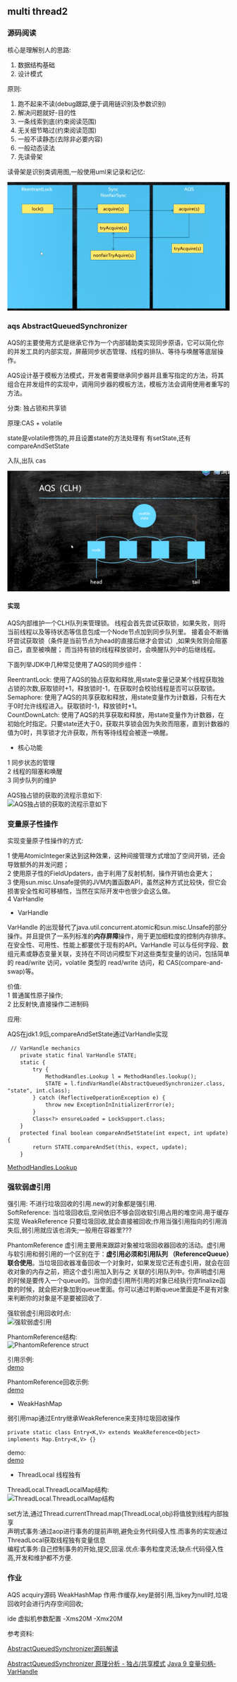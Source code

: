 ## multi thread2

### 源码阅读

核心是理解别人的思路:    
1. 数据结构基础    
2. 设计模式    

原则:    
1. 跑不起来不读(debug跟踪,便于调用链识别及参数识别)
2. 解决问题就好-目的性
3. 一条线索到底(约束阅读范围)
4. 无关细节略过(约束阅读范围)
5. 一般不读静态(去除非必要内容)
6. 一般动态读法
7. 先读骨架

读骨架是识别类调用图,一般使用uml来记录和记忆:

![uml图](snapshot/uml.png)


### aqs AbstractQueuedSynchronizer

AQS的主要使用方式是继承它作为一个内部辅助类实现同步原语，它可以简化你的并发工具的内部实现，屏蔽同步状态管理、线程的排队、等待与唤醒等底层操作。

AQS设计基于模板方法模式，开发者需要继承同步器并且重写指定的方法，将其组合在并发组件的实现中，调用同步器的模板方法，模板方法会调用使用者重写的方法。

分类: 独占锁和共享锁

原理:CAS + volatile

state是volatile修饰的,并且设置state的方法处理有
有setState,还有compareAndSetState

入队,出队 cas

![分段锁](snapshot/aqs.png)

#### 实现

AQS内部维护一个CLH队列来管理锁。
线程会首先尝试获取锁，如果失败，则将当前线程以及等待状态等信息包成一个Node节点加到同步队列里。
接着会不断循环尝试获取锁（条件是当前节点为head的直接后继才会尝试）,如果失败则会阻塞自己，直至被唤醒；
而当持有锁的线程释放锁时，会唤醒队列中的后继线程。

下面列举JDK中几种常见使用了AQS的同步组件：

ReentrantLock: 使用了AQS的独占获取和释放,用state变量记录某个线程获取独占锁的次数,获取锁时+1，释放锁时-1，在获取时会校验线程是否可以获取锁。    
Semaphore: 使用了AQS的共享获取和释放，用state变量作为计数器，只有在大于0时允许线程进入。获取锁时-1，释放锁时+1。    
CountDownLatch: 使用了AQS的共享获取和释放，用state变量作为计数器，在初始化时指定。只要state还大于0，获取共享锁会因为失败而阻塞，直到计数器的值为0时，共享锁才允许获取，所有等待线程会被逐一唤醒。

- 核心功能

1 同步状态的管理    
2 线程的阻塞和唤醒    
3 同步队列的维护    

AQS独占锁的获取的流程示意如下:    
![AQS独占锁的获取的流程示意如下](https://images2015.cnblogs.com/blog/584724/201706/584724-20170612211300368-774544064.png)

### 变量原子性操作

实现变量原子性操作的方式:

1 使用AtomicInteger来达到这种效果，这种间接管理方式增加了空间开销，还会导致额外的并发问题；    
2 使用原子性的FieldUpdaters，由于利用了反射机制，操作开销也会更大；    
3 使用sun.misc.Unsafe提供的JVM内置函数API，虽然这种方式比较快，但它会损害安全性和可移植性，当然在实际开发中也很少会这么做。    
4 VarHandle

- VarHandle 

VarHandle 的出现替代了java.util.concurrent.atomic和sun.misc.Unsafe的部分操作。并且提供了一系列标准的**内存屏障**操作，用于更加细粒度的控制内存排序。在安全性、可用性、性能上都要优于现有的API。VarHandle 可以与任何字段、数组元素或静态变量关联，支持在不同访问模型下对这些类型变量的访问，包括简单的 read/write 访问，volatile 类型的 read/write 访问，和 CAS(compare-and-swap)等。


价值:    
    1 普通属性原子操作;    
    2 比反射快,直接操作二进制码

应用:

AQS在jdk1.9后,compareAndSetState通过VarHandle实现

```
 // VarHandle mechanics
    private static final VarHandle STATE;
    static {
        try {
            MethodHandles.Lookup l = MethodHandles.lookup();
            STATE = l.findVarHandle(AbstractQueuedSynchronizer.class, "state", int.class);
        } catch (ReflectiveOperationException e) {
            throw new ExceptionInInitializerError(e);
        }
        Class<?> ensureLoaded = LockSupport.class;
    }
    protected final boolean compareAndSetState(int expect, int update) {
        return STATE.compareAndSet(this, expect, update);
    }
```

[MethodHandles.Lookup](https://docs.oracle.com/javase/9/docs/api/java/lang/invoke/MethodHandles.Lookup.html)


### 强软弱虚引用

强引用: 不进行垃圾回收的引用.new的对象都是强引用.    
SoftReference: 当垃圾回收后,空间依旧不够会回收软引用占用的堆空间.用于缓存实现
WeakReference 只要垃圾回收,就会直接被回收;作用当强引用指向的引用消失后,弱引用就应该也消失;一般用在容器里???

PhantomReference 虚引用主要用来跟踪对象被垃圾回收器回收的活动。虚引用与软引用和弱引用的一个区别在于：**虚引用必须和引用队列 （ReferenceQueue）联合使用**。当垃圾回收器准备回收一个对象时，如果发现它还有虚引用，就会在回收对象的内存之前，把这个虚引用加入到与之 关联的引用队列中。你声明虚引用的时候是要传入一个queue的。当你的虚引用所引用的对象已经执行完finalize函数的时候，就会把对象加到queue里面。你可以通过判断queue里面是不是有对象来判断你的对象是不是要被回收了.

强软弱虚引用回收时点:    
![强软弱虚引用](https://images2015.cnblogs.com/blog/647994/201702/647994-20170215235519441-1287012986.png)

PhantomReference结构:    
![PhantomReference struct](pic/phantom-struct.png)


引用示例:    
[demo](multithreaddemo/src/main/java/com/ll/aqs/SelfReference.java)

PhantomReference回收示例:    
[demo](multithreaddemo/src/main/java/com/ll/aqs/SelfPhantomReference.java)

- WeakHashMap

弱引用map通过Entry继承WeakReference来支持垃圾回收操作

```
private static class Entry<K,V> extends WeakReference<Object> implements Map.Entry<K,V> {}
```

demo:    
[demo](multithreaddemo/src/main/java/com/ll/aqs/SelfWeakHashMap.java)



- ThreadLocal 线程独有    

ThreadLocal.ThreadLocalMap结构:    
![ThreadLocal.ThreadLocalMap结构](pic/weakr-struct.png)

set方法,通过Thread.currentThread.map(ThreadLocal,obj)将值放到线程内部独享    
声明式事务:通过aop进行事务的提前声明,避免业务代码侵入性.而事务的实现通过ThreadLocal获取线程独有变量信息    
编程式事务:自己控制事务的开始,提交,回滚.优点:事务粒度灵活;缺点:代码侵入性高,开发和维护都不方便.


### 作业

AQS acquiry源码
WeakHashMap 作用:作缓存,key是弱引用,当key为null时,垃圾回收时会进行内存空间回收;



ide 虚拟机参数配置 -Xms20M -Xmx20M


参考资料:

[AbstractQueuedSynchronizer源码解读](https://www.cnblogs.com/micrari/p/6937995.html)

[AbstractQueuedSynchronizer 原理分析 - 独占/共享模式](https://cloud.tencent.com/developer/article/1113761)
[Java 9 变量句柄-VarHandle](https://www.jianshu.com/p/e231042a52dd)



